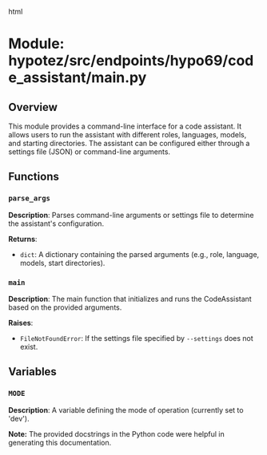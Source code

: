 html
<h1>Module: hypotez/src/endpoints/hypo69/code_assistant/main.py</h1>

<h2>Overview</h2>
<p>This module provides a command-line interface for a code assistant. It allows users to run the assistant with different roles, languages, models, and starting directories.  The assistant can be configured either through a settings file (JSON) or command-line arguments.</p>

<h2>Functions</h2>

<h3><code>parse_args</code></h3>

<p><strong>Description</strong>: Parses command-line arguments or settings file to determine the assistant's configuration.</p>

<p><strong>Returns</strong>:</p>
<ul>
  <li><code>dict</code>: A dictionary containing the parsed arguments (e.g., role, language, models, start directories).</li>
</ul>


<h3><code>main</code></h3>

<p><strong>Description</strong>:  The main function that initializes and runs the CodeAssistant based on the provided arguments.</p>

<p><strong>Raises</strong>:</p>
<ul>
  <li><code>FileNotFoundError</code>: If the settings file specified by <code>--settings</code> does not exist.</li>
</ul>


<h2>Variables</h2>

<h3><code>MODE</code></h3>

<p><strong>Description</strong>: A variable defining the mode of operation (currently set to 'dev').</p>


<p><strong>Note:</strong> The provided docstrings in the Python code were helpful in generating this documentation.</p>